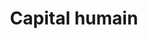 ---
title: Capital humain
longTitle: 'Capital humain'
tags:
- gccommon
french:
- "[[Human capital]]"
---